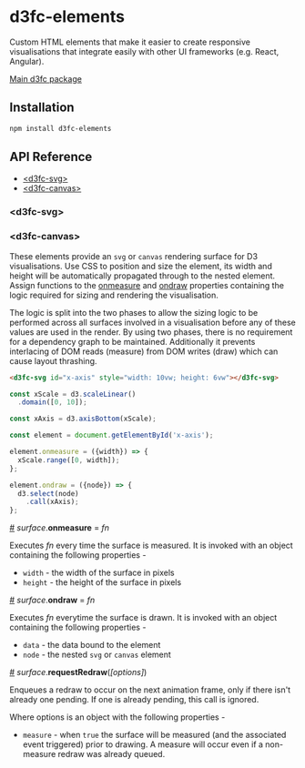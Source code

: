 # d3fc-elements

Custom HTML elements that make it easier to create responsive visualisations that integrate easily with other UI frameworks (e.g. React, Angular).

[Main d3fc package](https://github.com/ScottLogic/d3fc)

## Installation

```bash
npm install d3fc-elements
```

## API Reference

* [&lt;d3fc-svg&gt;](#d3fc-svg)
* [&lt;d3fc-canvas&gt;](#d3fc-canvas)

### &lt;d3fc-svg&gt;
### &lt;d3fc-canvas&gt;

These elements provide an `svg` or `canvas` rendering surface for D3 visualisations. Use CSS to position and size the element, its width and height will be automatically propagated through to the nested element. Assign functions to the [onmeasure](#surface_onmeasure) and [ondraw](#surface_ondraw) properties containing the logic required for sizing and rendering the visualisation.

The logic is split into the two phases to allow the sizing logic to be performed across all surfaces involved in a visualisation before any of these values are used in the render. By using two phases, there is no requirement for a dependency graph to be maintained. Additionally it prevents interlacing of DOM reads (measure) from DOM writes (draw) which can cause layout thrashing.

```html
<d3fc-svg id="x-axis" style="width: 10vw; height: 6vw"></d3fc-svg>
```

```js
const xScale = d3.scaleLinear()
  .domain([0, 10]);

const xAxis = d3.axisBottom(xScale);

const element = document.getElementById('x-axis');

element.onmeasure = ({width}) => {
  xScale.range([0, width]);
};

element.ondraw = ({node}) => {
  d3.select(node)
    .call(xAxis);
};
```

<a name="surface_onmeasure" href="#surface_onmeasure">#</a> *surface*.**onmeasure** = *fn*

Executes *fn* every time the surface is measured. It is invoked with an object containing the following properties -

* `width` - the width of the surface in pixels
* `height` - the height of the surface in pixels

<a name="surface_onmeasure" href="#surface_onmeasure">#</a> *surface*.**ondraw** = *fn*

Executes *fn* everytime the surface is drawn. It is invoked with an object containing the following properties -

* `data` - the data bound to the element
* `node` - the nested `svg` or `canvas` element

<a name="surface_onmeasure" href="#surface_onmeasure">#</a> *surface*.**requestRedraw**(*[options]*)

Enqueues a redraw to occur on the next animation frame, only if there isn't already one pending. If one is already pending, this call is ignored.

Where options is an object with the following properties -

* `measure` - when `true` the surface will be measured (and the associated event triggered) prior to drawing. A measure will occur even if a non-measure redraw was already queued.
